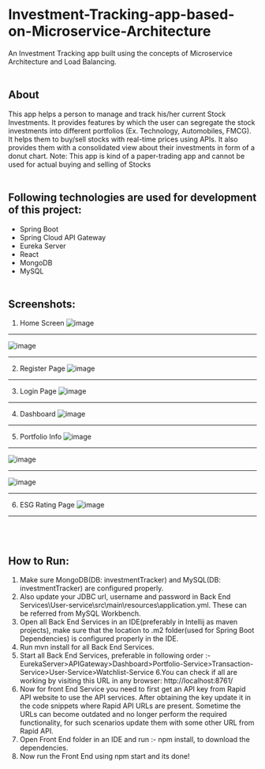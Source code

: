 # Investment-Tracking-app-based-on-Microservice-Architecture
An Investment Tracking app built using the concepts of Microservice Architecture and Load Balancing.
<br/><br/>
## About
This app helps a person to manage and track his/her current Stock Investments. It provides features by which the user can segregate the stock investments into different portfolios (Ex. Technology, Automobiles, FMCG). It helps them to buy/sell stocks with real-time prices using APIs. It also provides them with a consolidated view about their investments in form of a donut chart.
Note: This app is kind of a paper-trading app and cannot be used for actual buying and selling of Stocks
<br/><br/>
## Following technologies are used for development of this project:
- Spring Boot
- Spring Cloud API Gateway
- Eureka Server
- React
- MongoDB
- MySQL
<br/><br/>
## Screenshots:
1. Home Screen
![image](https://github.com/user-attachments/assets/c3b37a02-fdfe-4372-9bdf-1b71b4e923bf)
***
![image](https://github.com/user-attachments/assets/22b97d5e-575d-40ae-85d7-d3b5988da2fc)
***
2. Register Page
![image](https://github.com/user-attachments/assets/a3b2dac7-3d88-45f9-8de0-73f02dc5fcef)
***
3. Login Page
![image](https://github.com/user-attachments/assets/4291b0b5-1e44-42e0-a9e4-e60a45109ecb)
***
4. Dashboard
![image](https://github.com/user-attachments/assets/31cf97a4-230b-40d0-bb9a-dbb666ae4c7f)
***
5. Portfolio Info
![image](https://github.com/user-attachments/assets/ea5e243e-0bdb-48cf-9b71-55638316ef60)
***
![image](https://github.com/user-attachments/assets/dcb99b0f-96de-4f0c-9f8b-6da4ab4cb046)
***
![image](https://github.com/user-attachments/assets/74a06c9c-df75-4bbf-b563-31ce8dfa0477)
***
6. ESG Rating Page
![image](https://github.com/user-attachments/assets/c883e5fd-0517-46e6-9676-1b1ee5bc9cff)
---
<br/><br/>
## How to Run:
1. Make sure MongoDB(DB: investmentTracker) and MySQL(DB: investmentTracker) are configured properly. 
2. Also update your JDBC url, username and password in Back End Services\User-service\src\main\resources\application.yml. These can be referred from MySQL Workbench.
3. Open all Back End Services in an IDE(preferably in Intellij as maven projects), make sure that the location to .m2 folder(used for Spring Boot Dependencies) is configured properly in the IDE. 
4. Run mvn install for all Back End Services.
5. Start all Back End Services, preferable in following order :- EurekaServer>APIGateway>Dashboard>Portfolio-Service>Transaction-Service>User-Service>Watchlist-Service
6.You can check if all are working by visiting this URL in any browser: http://localhost:8761/
7. Now for front End Service you need to first get an API key from Rapid API website to use the API services. After obtaining the key update it in the code snippets where Rapid API URLs are present. Sometime the URLs can become outdated and no longer perform the required functionality, for such scenarios update them with some other URL from Rapid API. 
8. Open Front End folder in an IDE and run :- npm install, to download the dependencies.
9. Now run the Front End using npm start and its done!
